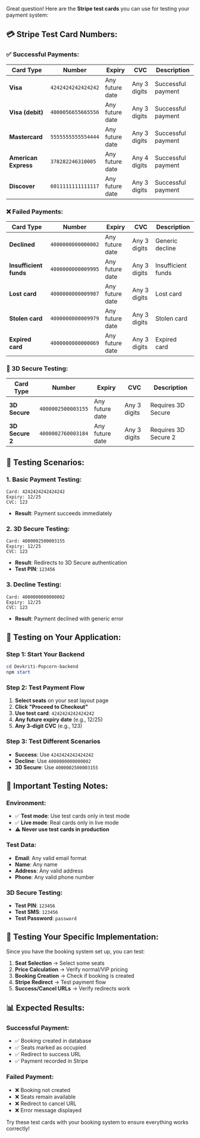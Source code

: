 Great question! Here are the **Stripe test cards** you can use for testing your payment system:

## **💳 Stripe Test Card Numbers:**

### **✅ Successful Payments:**

| Card Type | Number | Expiry | CVC | Description |
|-----------|--------|--------|-----|-------------|
| **Visa** | `4242424242424242` | Any future date | Any 3 digits | Successful payment |
| **Visa (debit)** | `4000056655665556` | Any future date | Any 3 digits | Successful payment |
| **Mastercard** | `5555555555554444` | Any future date | Any 3 digits | Successful payment |
| **American Express** | `378282246310005` | Any future date | Any 4 digits | Successful payment |
| **Discover** | `6011111111111117` | Any future date | Any 3 digits | Successful payment |

### **❌ Failed Payments:**

| Card Type | Number | Expiry | CVC | Description |
|-----------|--------|--------|-----|-------------|
| **Declined** | `4000000000000002` | Any future date | Any 3 digits | Generic decline |
| **Insufficient funds** | `4000000000009995` | Any future date | Any 3 digits | Insufficient funds |
| **Lost card** | `4000000000009987` | Any future date | Any 3 digits | Lost card |
| **Stolen card** | `4000000000009979` | Any future date | Any 3 digits | Stolen card |
| **Expired card** | `4000000000000069` | Any future date | Any 3 digits | Expired card |

### **🔄 3D Secure Testing:**

| Card Type | Number | Expiry | CVC | Description |
|-----------|--------|--------|-----|-------------|
| **3D Secure** | `4000002500003155` | Any future date | Any 3 digits | Requires 3D Secure |
| **3D Secure 2** | `4000002760003184` | Any future date | Any 3 digits | Requires 3D Secure 2 |

## **🧪 Testing Scenarios:**

### **1. Basic Payment Testing:**
```
Card: 4242424242424242
Expiry: 12/25
CVC: 123
```
- **Result**: Payment succeeds immediately

### **2. 3D Secure Testing:**
```
Card: 4000002500003155
Expiry: 12/25
CVC: 123
```
- **Result**: Redirects to 3D Secure authentication
- **Test PIN**: `123456`

### **3. Decline Testing:**
```
Card: 4000000000000002
Expiry: 12/25
CVC: 123
```
- **Result**: Payment declined with generic error

## **📱 Testing on Your Application:**

### **Step 1: Start Your Backend**
```powershell
cd Devkriti-Popcorn-backend
npm start
```

### **Step 2: Test Payment Flow**
1. **Select seats** on your seat layout page
2. **Click "Proceed to Checkout"**
3. **Use test card**: `4242424242424242`
4. **Any future expiry date** (e.g., 12/25)
5. **Any 3-digit CVC** (e.g., 123)

### **Step 3: Test Different Scenarios**
- **Success**: Use `4242424242424242`
- **Decline**: Use `4000000000000002`
- **3D Secure**: Use `4000002500003155`

## **🔧 Important Testing Notes:**

### **Environment:**
- ✅ **Test mode**: Use test cards only in test mode
- ✅ **Live mode**: Real cards only in live mode
- ⚠️ **Never use test cards in production**

### **Test Data:**
- **Email**: Any valid email format
- **Name**: Any name
- **Address**: Any valid address
- **Phone**: Any valid phone number

### **3D Secure Testing:**
- **Test PIN**: `123456`
- **Test SMS**: `123456`
- **Test Password**: `password`

## **🎯 Testing Your Specific Implementation:**

Since you have the booking system set up, you can test:

1. **Seat Selection** → Select some seats
2. **Price Calculation** → Verify normal/VIP pricing
3. **Booking Creation** → Check if booking is created
4. **Stripe Redirect** → Test payment flow
5. **Success/Cancel URLs** → Verify redirects work

## **📊 Expected Results:**

### **Successful Payment:**
- ✅ Booking created in database
- ✅ Seats marked as occupied
- ✅ Redirect to success URL
- ✅ Payment recorded in Stripe

### **Failed Payment:**
- ❌ Booking not created
- ❌ Seats remain available
- ❌ Redirect to cancel URL
- ❌ Error message displayed

Try these test cards with your booking system to ensure everything works correctly!